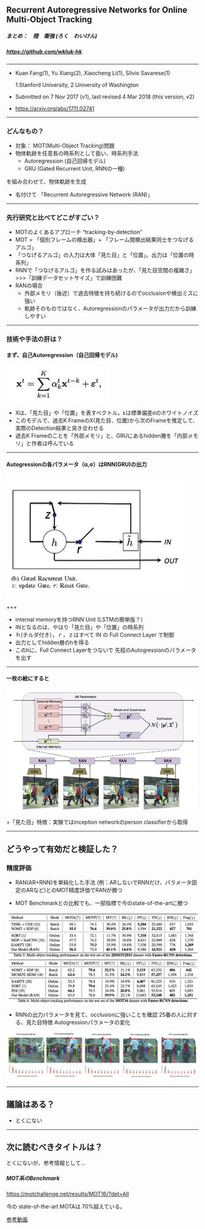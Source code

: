 ## Recurrent Autoregressive Networks for Online Multi-Object Tracking

##### まとめ：　陸　衛強 (ろく　わいけん) 
##### https://github.com/wkluk-hk

---
+ Kuan Fang(1), Yu Xiang(2), Xiaocheng Li(1), Silvio Savarese(1)

	1.Stanford University, 2.University of Washington

+ Submitted on 7 Nov 2017 (v1), last revised 4 Mar 2018 (this version, v2)
+ https://arxiv.org/abs/1711.02741

---

### どんなもの？

+ 対象： MOT(Multi-Object Tracking)問題
+ 物体軌跡を任意長の時系列として扱い、時系列手法
	+ Autoregression (自己回帰モデル)
	+ GRU (Gated Recurrent Unit, RNNの一種)
 
 を組み合わせて、物体軌跡を生成
+ 名付けて 「Recurrent Autoregressive Network (RAN)」

---
### 先行研究と比べてどこがすごい？

+ MOTのよくあるアプローチ “tracking-by-detection” 
+ MOT = 「個別フレームの検出器」+ 「フレーム間検出結果同士をつなげるアルゴ」
+ 「つなげるアルゴ」の入力は大体「見た目」と「位置」。出力は「位置の時系列」
+ RNNで「つなげるアルゴ」を作る試みはあったが、「見た目空間の複雑さ」>>>「訓練データセットサイズ」で訓練困難
+ RANの場合
	+ 外部メモリ（後述）で過去特徴を持ち続けるのでocclusionや検出ミスに強い
	+ 軌跡そのものではなく、Autoregressionのパラメータが出力だから訓練しやすい

---

### 技術や手法の肝は？

#### まず、自己Autoregression（自己回帰モデル)

![1](20180712_reports/Recurrent_Autoregressive_Networks_for_Online_Multi-Object_Tracking/assets/image/ScreenShot2018-07-05at11.44.25.png)

+ Xは、「見た目」や「位置」を表すベクトル。εは標準偏差σのホワイトノイズ
+ このモデルで、過去K FrameのX(見た目、位置)から次のFrameを推定して、実際のDetection結果と突き合わせる
+ 過去K Frameのことを「外部メモリ」と、GRUにあるhidden層を「内部メモリ」と作者は呼んでいる

---

#### Autogressionの各パラメータ（α,σ）はRNN(GRU)の出力

![2](20180712_reports/Recurrent_Autoregressive_Networks_for_Online_Multi-Object_Tracking/assets/image/ScreenShot2018-07-05at12.08.23.png)

+++

+ internal memoryを持つRNN Unit (LSTMの簡単版？）
+ INとなるのは、やはり「見た目」や「位置」の時系列
+ ｈ(チルダ付き），ｒ，ｚはすべて IN の Full Connect Layer で制御
+ 出力としてhidden層のhを得る
+ このhに、Full Connect Layerをつないで 先程のAutogressionのパラメータを出す


---

#### 一枚の絵にすると

![3](20180712_reports/Recurrent_Autoregressive_Networks_for_Online_Multi-Object_Tracking/assets/image/ScreenShot2018-07-05at13.17.07.png)

+「見た目」特徴：実験ではinception networkのperson classifierから取得


---

## どうやって有効だと検証した？

### 精度評価
+ RAN(AR+RNN)を単純化した手法 (例：ARしないでRNNだけ、パラメータ固定のARなど)とのMOT精度評価でRANが勝つ

+ MOT Benchmarkとの比較でも、一部指標で今のstate-of-the-artに勝つ

![4](20180712_reports/Recurrent_Autoregressive_Networks_for_Online_Multi-Object_Tracking/assets/image/ScreenShot2018-07-05at13.47.13.png)


+ RNNの出力パラメータを見て、occlusionに強いことを確認
25番の人に対する、見た目特徴 Autogressionパラメータの変化

![5](20180712_reports/Recurrent_Autoregressive_Networks_for_Online_Multi-Object_Tracking/assets/image/ScreenShot2018-07-05at13.59.47.png)

---

## 議論はある？
+ とくにない

---


## 次に読むべきタイトルは？

とくにないが、参考情報として... 

##### MOT系のBenchmark
https://motchallenge.net/results/MOT16/?det=All

今の state-of-the-art MOTAは 70%超えている。

[参考動画](https://motchallenge.net/vis/MOT16-03/HT_SJTUZTE)

